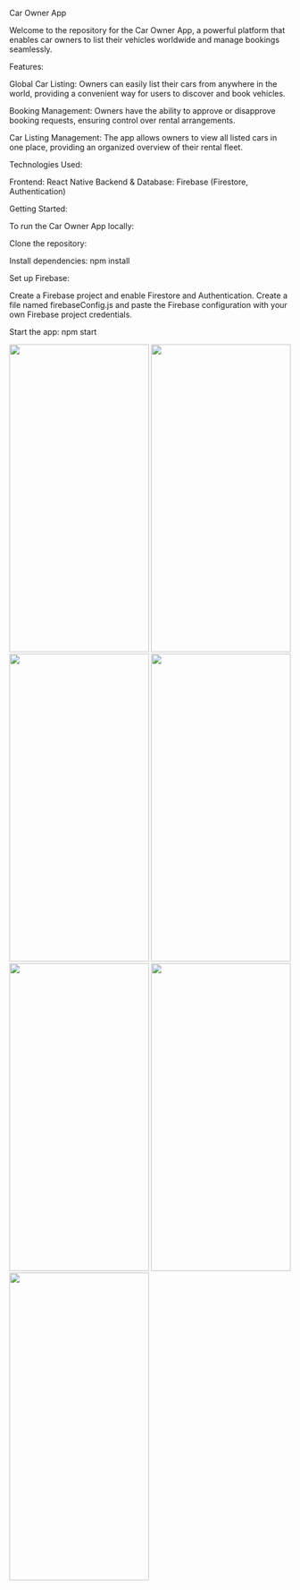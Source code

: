 Car Owner App

Welcome to the repository for the Car Owner App, a powerful platform that enables car owners to list their vehicles worldwide and manage bookings seamlessly.

Features:

Global Car Listing: Owners can easily list their cars from anywhere in the world, providing a convenient way for users to discover and book vehicles.

Booking Management: Owners have the ability to approve or disapprove booking requests, ensuring control over rental arrangements.

Car Listing Management: The app allows owners to view all listed cars in one place, providing an organized overview of their rental fleet.

Technologies Used:

Frontend: React Native
Backend & Database: Firebase (Firestore, Authentication)


Getting Started:

To run the Car Owner App locally:

Clone the repository:

Install dependencies: npm install


Set up Firebase:

Create a Firebase project and enable Firestore and Authentication.
Create a file named firebaseConfig.js and paste the Firebase configuration with your own Firebase project credentials.

Start the app: npm start

<img src="https://github.com/gaurav-afk/CarOwnerApp/assets/65609530/4510a1dc-1bea-454a-97af-9b82bc3c0b6f" width="250" height="550">
<img src="https://github.com/gaurav-afk/CarOwnerApp/assets/65609530/402dbbbf-50f3-4de1-a2b7-b6f0543c0c99" width="250" height="550">
<img src="https://github.com/gaurav-afk/CarOwnerApp/assets/65609530/9fb0380a-2fa5-4695-adda-05ed09141fb6" width="250" height="550">
<img src="https://github.com/gaurav-afk/CarOwnerApp/assets/65609530/413fcbed-f942-4725-9407-4129ed77ccda" width="250" height="550">
<img src="https://github.com/gaurav-afk/CarOwnerApp/assets/65609530/dd22bc57-01c3-4df8-810a-7583260f1c8b" width="250" height="550">
<img src="https://github.com/gaurav-afk/CarOwnerApp/assets/65609530/2ac7ee9a-d541-4f9d-8729-1c16af400da5" width="250" height="550">
<img src="https://github.com/gaurav-afk/CarOwnerApp/assets/65609530/a43418da-2783-492f-8deb-edf49698e758" width="250" height="550">





